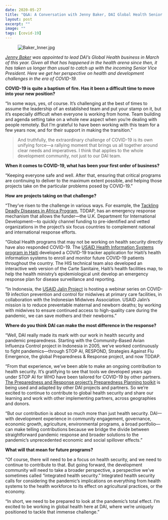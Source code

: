 ```yaml
---
date: 2020-05-27
title: "Q&A: A Conversation with Jenny Baker, DAI Global Health Senior Vice President"
layout: post
excerpt: ""
image: ""
tags: [covid-19]
---
```

<figure class="kg-card kg-image-card"><img src="https://pubs.ghost.io/uploads/Baker_Inner.jpg" class="kg-image" alt="Baker_Inner.jpg" loading="lazy"></figure><p><em><em><a href="https://www.dai.com/who-we-are/our-team/jenny-baker">Jenny Baker</a> was appointed to lead DAI’s Global Health business in March of this year. Given all that has happened in the health arena since then, it has taken us longer than usual to catch up with the incoming Senior Vice President. Here we get her perspective on health and development challenges in the era of COVID-19.</em></em></p><p><strong>COVID-19 is quite a baptism of fire. Has it been a difficult time to move into your new position?</strong></p><p>“In some ways, yes, of course. It’s challenging at the best of times to assume the leadership of an established team and put your stamp on it, but it’s especially difficult when everyone is working from home. Team building and agenda setting take on a whole new aspect when you’re dealing with people remotely. But I’m grateful to have been working with this team for a few years now, and for their support in making the transition.”</p><blockquote>And truthfully, the extraordinary challenge of COVID-19 is its own unifying force—a rallying moment that brings us all together around clear needs and imperatives. I think that applies to the whole development community, not just to our DAI team.</blockquote><p><strong>When it comes to COVID-19, what has been your first order of business?</strong></p><p>“Keeping everyone safe and well. After that, ensuring that critical programs are continuing to deliver to the maximum extent possible, and helping those projects take on the particular problems posed by COVID-19.”</p><p><strong>How are projects taking on that challenge?</strong></p><p>“They’ve risen to the challenge in various ways. For example, the <a href="https://www.dai.com/our-work/projects/africa-tackling-deadly-diseases-in-africa-program">Tackling Deadly Diseases in Africa Program</a>, TDDAP, has an emergency response mechanism that allows the funder—the U.K. Department for International Development—to quickly channel funding to pre-identified and vetted organizations in the project’s six focus countries to complement national and international response efforts.</p><p>“Global Health programs that may not be working on health security directly have also responded COVID-19. The <a href="https://www.dai.com/our-work/projects/haiti-strategic-health-information-system-his-program">USAID Health Information Systems program in Haiti</a> developed a COVID-19 tracker application for Haiti’s health information systems to enroll and monitor future COVID-19 patients throughout the country. The HIS technical team also developed an interactive web version of the Carte Sanitaire, Haiti’s health facilities map, to help the health ministry’s epidemiological unit develop an emergency response plan for disease surveillance and reporting.</p><p>“In Indonesia, the <a href="https://www.dai.com/our-work/projects/indonesia-jalin">USAID Jalin Project</a> is hosting a webinar series on COVID-19 infection prevention and control for midwives at primary care facilities, in collaboration with the Indonesian Midwives Association. USAID Jalin’s mission is to reduce preventable maternal and newborn deaths; by working with midwives to ensure continued access to high-quality care during the pandemic, we can save mothers and their newborns.”</p><p><strong>Where do you think DAI can make the most difference in the response?</strong></p><p>“Well, DAI really made its mark with our work in health security and pandemic preparedness. Starting with the Community-Based Avian Influenza Control project in Indonesia in 2005, we’ve worked continuously to fight pandemics—through STOP AI, RESPOND, Strategies Against Flu Emergence, the global Preparedness &amp; Response project, and now TDDAP.</p><p>“From that experience, we’ve been able to make an ongoing contribution to health security. It’s gratifying to see that tools we developed years ago under STOP AI for WHO have been tailored for COVID-19 by other partners. <a href="https://s3.amazonaws.com/one-health-app/static/docs/toolkits/Preparedness_and_Response_Toolkit/Preparedness_and_Response_Toolkit_complete.pdf">The Preparedness and Response project’s Preparedness Planning toolkit</a> is being used and adapted by other DAI projects and partners. So we’re excited to continue to contribute to global health security and share our learning and work with other implementing partners, across geographies and donors.</p><p>“But our contribution is about so much more than just health security. DAI—with development experience in community engagement, governance, economic growth, agriculture, environmental programs, a broad portfolio—can make telling contributions because we bridge the divide between straightforward pandemic response and broader solutions to the pandemic’s unprecedented economic and social spillover effects.”</p><p><strong>What will that mean for future programs?</strong></p><p>“Of course, there will need to be a focus on health security, and we need to continue to contribute to that. But going forward, the development community will need to take a broader perspective, a perspective we’ve sometimes called “integrated health security.” Integrated health security calls for considering the pandemic’s implications on everything from health systems to the health workforce to its effect on agricultural practices, or the economy.</p><p>“In short, we need to be prepared to look at the pandemic’s total effect. I’m excited to be working in global health here at DAI, where we’re uniquely positioned to tackle that immense challenge.”</p>
  